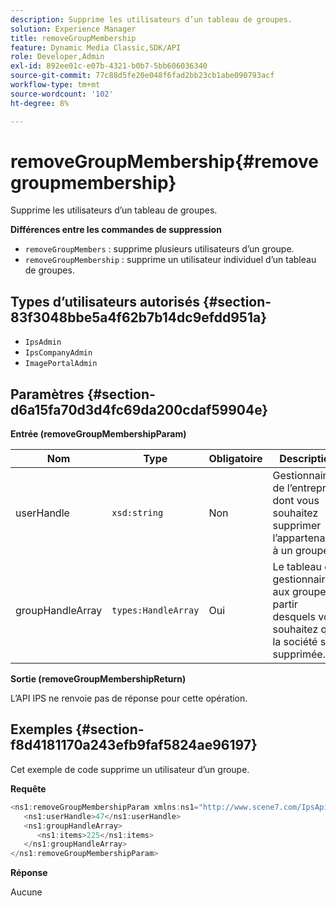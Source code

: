 ```yaml
---
description: Supprime les utilisateurs d’un tableau de groupes.
solution: Experience Manager
title: removeGroupMembership
feature: Dynamic Media Classic,SDK/API
role: Developer,Admin
exl-id: 892ee01c-e07b-4321-b0b7-5bb606036340
source-git-commit: 77c88d5fe20e048f6fad2bb23cb1abe090793acf
workflow-type: tm+mt
source-wordcount: '102'
ht-degree: 8%

---
```


# removeGroupMembership{#removegroupmembership}

Supprime les utilisateurs d’un tableau de groupes.

**Différences entre les commandes de suppression**

* `removeGroupMembers` : supprime plusieurs utilisateurs d’un groupe.
* `removeGroupMembership` : supprime un utilisateur individuel d’un tableau de groupes.

## Types d’utilisateurs autorisés {#section-83f3048bbe5a4f62b7b14dc9efdd951a}

* `IpsAdmin`
* `IpsCompanyAdmin`
* `ImagePortalAdmin`

## Paramètres {#section-d6a15fa70d3d4fc69da200cdaf59904e}

**Entrée (removeGroupMembershipParam)**

| Nom | Type | Obligatoire | Description |
|---|---|---|---|
| userHandle | `xsd:string` | Non | Gestionnaire de l’entreprise dont vous souhaitez supprimer l’appartenance à un groupe. |
| groupHandleArray | `types:HandleArray` | Oui | Le tableau de gestionnaires aux groupes à partir desquels vous souhaitez que la société soit supprimée. |

**Sortie (removeGroupMembershipReturn)**

L’API IPS ne renvoie pas de réponse pour cette opération.

## Exemples {#section-f8d4181170a243efb9faf5824ae96197}

Cet exemple de code supprime un utilisateur d’un groupe.

**Requête**

```java
<ns1:removeGroupMembershipParam xmlns:ns1="http://www.scene7.com/IpsApi/xsd">
   <ns1:userHandle>47</ns1:userHandle>
   <ns1:groupHandleArray>
      <ns1:items>225</ns1:items>
   </ns1:groupHandleArray>
</ns1:removeGroupMembershipParam>
```

**Réponse**

Aucune
